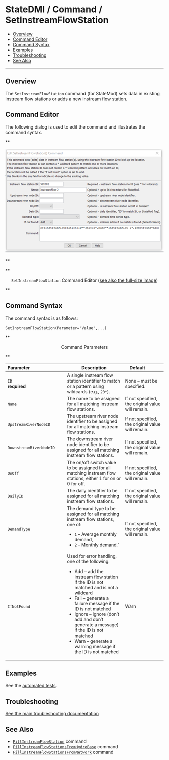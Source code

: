# StateDMI / Command / SetInstreamFlowStation #

* [Overview](#overview)
* [Command Editor](#command-editor)
* [Command Syntax](#command-syntax)
* [Examples](#examples)
* [Troubleshooting](#troubleshooting)
* [See Also](#see-also)

-------------------------

## Overview ##

The `SetInstreamFlowStation` command (for StateMod)
sets data in existing instream flow stations or adds a new instream flow station.

## Command Editor ##

The following dialog is used to edit the command and illustrates the command syntax.

**<p style="text-align: center;">
![SetInstreamFlowStation command editor](SetInstreamFlowStation.png)
</p>**

**<p style="text-align: center;">
`SetInstreamFlowStation` Command Editor (<a href="../SetInstreamFlowStation.png">see also the full-size image</a>)
</p>**

## Command Syntax ##

The command syntax is as follows:

```text
SetInstreamFlowStation(Parameter="Value",...)
```
**<p style="text-align: center;">
Command Parameters
</p>**

| **Parameter**&nbsp;&nbsp;&nbsp;&nbsp;&nbsp;&nbsp;&nbsp;&nbsp;&nbsp;&nbsp;&nbsp;&nbsp;&nbsp;&nbsp;&nbsp;&nbsp;&nbsp;&nbsp;&nbsp;&nbsp;&nbsp;&nbsp;&nbsp;&nbsp;&nbsp;&nbsp;&nbsp;&nbsp; | **Description** | **Default**&nbsp;&nbsp;&nbsp;&nbsp;&nbsp;&nbsp;&nbsp;&nbsp;&nbsp;&nbsp; |
| --------------|-----------------|----------------- |
| `ID`<br>**required** | A single instream flow station identifier to match or a pattern using wildcards (e.g., `20*`). | None – must be specified. |
| `Name` | The name to be assigned for all matching instream flow stations. | If not specified, the original value will remain. |
| `UpstreamRiverNodeID` | The upstream river node identifier to be assigned for all matching instream flow stations. | If not specified, the original value will remain. |
| `DownstreamRiverNodeID` | The downstream river node identifier to be assigned for all matching instream flow stations. | If not specified, the original value will remain. |
| `OnOff` | The on/off switch value to be assigned for all matching instream flow stations, either 1 for on or 0 for off. | If not specified, the original value will remain. |
| `DailyID` | The daily identifier to be assigned for all matching instream flow stations. | If not specified, the original value will remain. |
| `DemandType` | The demand type to be assigned for all matching instream flow stations, one of:<ul><li>`1` – Average monthly demand,</li><li>`2` – Monthly demand.`</li></ul> | If not specified, the original value will remain. |
| `IfNotFound` | Used for error handling, one of the following:<ul><li>Add – add the instream flow station if the ID is not matched and is not a wildcard</li><li>Fail – generate a failure message if the ID is not matched</li><li>Ignore – ignore (don’t add and don’t generate a message) if the ID is not matched</li><li>Warn – generate a warning message if the ID is not matched</li></ul> | Warn |

## Examples ##

See the [automated tests](https://github.com/OpenCDSS/cdss-app-statedmi-test/tree/master/test/regression/commands/SetInstreamFlowStation).

## Troubleshooting ##

[See the main troubleshooting documentation](../../troubleshooting/troubleshooting.md)

## See Also ##

* [`FillInstreamFlowStation`](../FillInstreamFlowStation/FillInstreamFlowStation.md) command
* [`FillInstreamFlowStationsFromHydroBase`](../FillInstreamFlowStationsFromHydroBase/FillInstreamFlowStationsFromHydroBase.md) command
* [`FillInstreamFlowStationsFromNetwork`](../FillInstreamFlowStationsFromNetwork/FillInstreamFlowStationsFromNetwork.md) command
